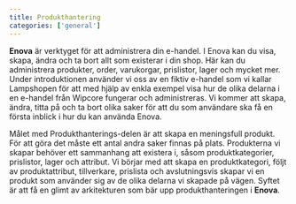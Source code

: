 ```yaml
---
title: Produkthantering
categories: ['general']
---
```


**Enova** är verktyget för att administrera din e-handel. I Enova kan du visa, skapa, ändra och ta bort allt som existerar i din shop. Här kan du administrera produkter, order, varukorgar, prislistor, lager och mycket mer. Under introduktionen använder vi oss av en fiktiv e-handel som vi kallar Lampshopen för att med hjälp av enkla exempel visa hur de olika delarna i en e-handel från Wipcore fungerar och administreras. Vi kommer att skapa, ändra, titta på och ta bort olika saker för att du som användare ska få en första inblick i hur du kan använda Enova. 


Målet med Produkthanterings-delen är att skapa en meningsfull produkt. För att göra det måste ett antal andra saker finnas på plats. Produkterna vi skapar behöver ett sammanhang att existera i, såsom produktkategorier, prislistor, lager och attribut. Vi börjar med att skapa en produktkategori, följt av produktattribut, tillverkare, prislista och avslutningsvis skapar vi en produkt som använder sig av de olika delarna vi skapade på vägen. Syftet är att få en glimt av arkitekturen som bär upp produkthanteringen i **Enova**.
